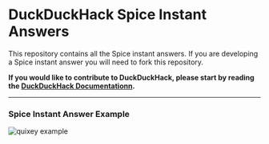 # DuckDuckHack Spice Instant Answers

This repository contains all the Spice instant answers. If you are developing a Spice instant answer you will need to fork this repository.

**If you would like to contribute to DuckDuckHack, please start by reading the [DuckDuckHack Documentationn](https://dukgo.com/duckduckhack/ddh-intro).**

------

### Spice Instant Answer Example
![quixey example](https://s3.amazonaws.com/ddg-assets/docs/spice_example.png)
